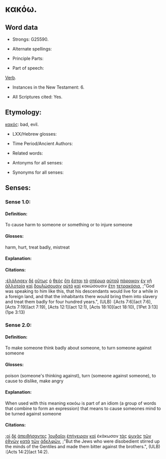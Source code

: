 # κακόω.

<!-- Status: S2=Needs2ndReview -->
<!-- Lexica used for edits: BDAG, FFM, LN, BN, A-S -->

## Word data

* Strongs: G25590.


* Alternate spellings:

* Principle Parts: 

* Part of speech: 

[Verb](http://ugg.readthedocs.io/en/latest/verb.html).

* Instances in the New Testament: 6.

* All Scriptures cited: Yes.

## Etymology: 

[κακός](../G25560/01.md): bad, evil.

* LXX/Hebrew glosses: 

* Time Period/Ancient Authors: 

* Related words: 

* Antonyms for all senses:

* Synonyms for all senses: 

## Senses:

### Sense 1.0:

#### Definition: 

To cause harm to someone or something or to injure someone

#### Glosses:

harm, hurt, treat badly, mistreat

#### Explanation:


#### Citations:

;[ἐλάλησεν](../G29800/01.md) [δὲ](../G11610/01.md) [οὕτως](../G37790/01.md) [ὁ](../G35880/01.md) [θεὸς](../G23160/01.md) [ὅτι](../G37540/01.md) [ἔσται](../G99999/01.md) [τὸ](../G35880/01.md) [σπέρμα](../G46900/01.md) [αὐτοῦ](../G08460/01.md) [πάροικον](../G39410/01.md) [ἐν](../G17220/01.md) [γῇ](../G10930/01.md) [ἀλλοτρίᾳ](../G02450/01.md) [καὶ](../G25320/01.md) [δουλώσουσιν](../G14020/01.md) [αὐτὸ](../G08460/01.md) [καὶ](../G25320/01.md) κακώσουσιν [ἔτη](../G20940/01.md) [τετρακόσια](../G99999/01.md), 
;"God was speaking to him like this, that his descendants would live for a while in a foreign land, and that the inhabitants there would bring them into slavery and treat them badly for four hundred years.",  (ULB)
:[Acts 7:6](act 7:6),  [Acts 7:19](act 7:19),  [Acts 12:1](act 12:1),  [Acts 18:10](act 18:10),  [1Pet 3:13](1pe 3:13)

### Sense 2.0:

#### Definition: 

To make someone think badly about someone, to turn someone against someone

#### Glosses:

poison (someone's thinking against), turn (someone against someone), to cause to dislike, make angry

#### Explanation:

When used with this meaning κακόω is part of an idiom (a group of words that combine to form an expression) that means to cause someones mind to be turned against someone

#### Citations:

;[οἱ](../G35880/01.md) [δὲ](../G11610/01.md) [ἀπειθήσαντες](../G05440/01.md) [Ἰουδαῖοι](../G24530/01.md) [ἐπήγειραν](../G18920/01.md) [καὶ](../G25320/01.md) ἐκάκωσαν [τὰς](../G35880/01.md) [ψυχὰς](../G55900/01.md) [τῶν](../G35880/01.md) [ἐθνῶν](../G14840/01.md) [κατὰ](../G25960/01.md) [τῶν](../G35880/01.md) [ἀδελφῶν](../G00800/01.md), 
;"But the Jews who were disobedient stirred up the minds of the Gentiles and made them bitter against the brothers.",  (ULB)
:[Acts 14:2](act 14:2).
